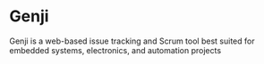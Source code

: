 # Genji
Genji is a web-based issue tracking and Scrum tool best suited for embedded systems, electronics, and automation projects 
